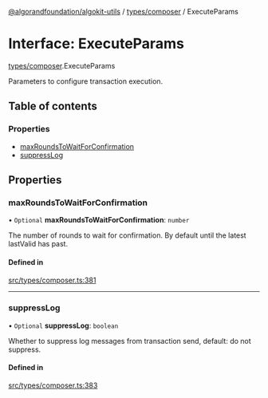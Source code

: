 [@algorandfoundation/algokit-utils](../README.md) / [types/composer](../modules/types_composer.md) / ExecuteParams

# Interface: ExecuteParams

[types/composer](../modules/types_composer.md).ExecuteParams

Parameters to configure transaction execution.

## Table of contents

### Properties

- [maxRoundsToWaitForConfirmation](types_composer.ExecuteParams.md#maxroundstowaitforconfirmation)
- [suppressLog](types_composer.ExecuteParams.md#suppresslog)

## Properties

### maxRoundsToWaitForConfirmation

• `Optional` **maxRoundsToWaitForConfirmation**: `number`

The number of rounds to wait for confirmation. By default until the latest lastValid has past.

#### Defined in

[src/types/composer.ts:381](https://github.com/algorandfoundation/algokit-utils-ts/blob/main/src/types/composer.ts#L381)

___

### suppressLog

• `Optional` **suppressLog**: `boolean`

Whether to suppress log messages from transaction send, default: do not suppress.

#### Defined in

[src/types/composer.ts:383](https://github.com/algorandfoundation/algokit-utils-ts/blob/main/src/types/composer.ts#L383)
